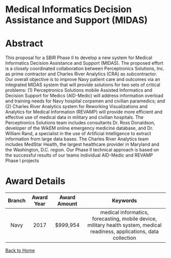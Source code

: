 
Medical Informatics Decision Assistance and Support (MIDAS)
===========================================================

# Abstract


This proposal for a SBIR Phase II to develop a new system for Medical Informatics Decision Assistance and Support (MIDAS). The proposed effort is a closely coordinated collaboration between Perceptronics Solutions, Inc. as prime contractor and Charles River Analytics (CRA) as subcontractor. Our overall objective is to improve Navy patient care and outcomes via an integrated MIDAS system that will provide solutions for two sets of critical problems: (1) Perceptronics Solutions mobile Assisted Informatics and Decision Support for Medics (AID-Medic) will address information overload and training needs for Navy hospital corpsmen and civilian paramedics; and (2) Charles River Analytics system for Reworking Visualizations and Analytics for Medical Information (REVAMP) will provide more efficient and effective use of medical data in military and civilian hospitals. The Perceptronics Solutions team includes consultants Dr. Ross Donaldson, developer of the WikEM online emergency medicine database, and Dr. William Rand, a specialist in the use of Artificial Intelligence to extract information from large data bases. The Charles River Analytics team includes MedStar Health, the largest healthcare provider in Maryland and the Washington, D.C. region. Our Phase II technical approach is based on the successful results of our teams individual AID-Medic and REVAMP Phase I projects  

# Award Details

|Branch|Award Year|Award Amount|Keywords|
| :---: | :---: | :---: | :---: |
|Navy|2017|$999,954|medical informatics, forecasting, mobile device, military health system, medical readiness, applications, data collection|
  
  


[Back to Home](https://github.com/chrischow/dod_sbir_awards/Reports/DJ/#1914)